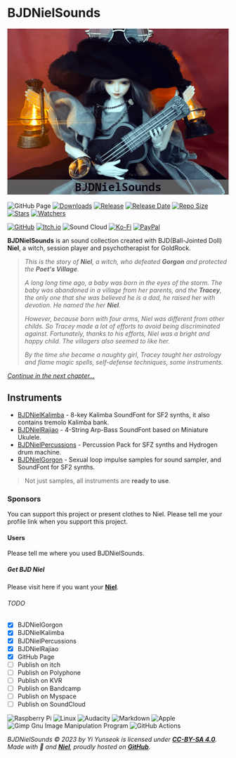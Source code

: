 # BJDNielSounds

![BJDNielSounds](images/BJDNielSounds.png)

![GitHub Page](https://github.com/YGGDRASIL-STUDIO/BJDNielSounds/actions/workflows/jekyll-gh-pages.yml/badge.svg) [![Downloads](https://img.shields.io/github/downloads/YGGDRASIL-STUDIO/BJDNielSounds/total)](https://github.com/YGGDRASIL-STUDIO/BJDNielSounds/releases/tag/v1.0.0) [![Release](https://img.shields.io/github/v/release/YGGDRASIL-STUDIO/BJDNielSounds)](https://github.com/YGGDRASIL-STUDIO/BJDNielSounds/releases/tag/v1.0.0) [![Release Date](https://img.shields.io/github/release-date/YGGDRASIL-STUDIO/BJDNielSounds)](https://github.com/YGGDRASIL-STUDIO/BJDNielSounds/releases/tag/v1.0.0) [![Repo Size](https://img.shields.io/github/repo-size/YGGDRASIL-STUDIO/BJDNielSounds)](https://github.com/YGGDRASIL-STUDIO/BJDNielSounds/releases/tag/v1.0.0) [![Stars](https://img.shields.io/github/stars/YGGDRASIL-STUDIO/BJDNielSounds)](https://github.com/YGGDRASIL-STUDIO/BJDNielSounds) [![Watchers](https://img.shields.io/github/watchers/YGGDRASIL-STUDIO/BJDNielSounds)](https://github.com/YGGDRASIL-STUDIO/BJDNielSounds)

[![GitHub](https://img.shields.io/badge/github-%23121011.svg?style=for-the-badge&logo=github&logoColor=white)](https://github.com/YGGDRASIL-STUDIO/BJDNielSounds/releases/tag/v1.0.0) [![Itch.io](https://img.shields.io/badge/Itch-%23FF0B34.svg?style=for-the-badge&logo=Itch.io&logoColor=white)](https://yggdrasilstudio.itch.io/bjdnielsounds) ![Sound Cloud](https://img.shields.io/badge/sound%20cloud-FF5500?style=for-the-badge&logo=soundcloud&logoColor=white) [![Ko-Fi](https://img.shields.io/badge/Ko--fi-F16061?style=for-the-badge&logo=ko-fi&logoColor=white)](https://ko-fi.com/yunseok) [![PayPal](https://img.shields.io/badge/PayPal-00457C?style=for-the-badge&logo=paypal&logoColor=white)](https://paypal.me/leeyunseok)


**BJDNielSounds** is an sound collection created with BJD(Ball-Jointed Doll) **Niel**, a witch, session player and psychotherapist for GoldRock.

>_This is the story of **Niel**, a witch, who defeated **Gorgon** and protected the **Poet's Village**._
>
>_A long long time ago, a baby was born in the eyes of the storm. The baby was abandoned in a village from her parents, and the **Tracey**, the only one that she was believed he is a dad, he raised her with devotion. He named the her **Niel**._
>
>_However, because born with four arms, Niel was different from other childs. So Tracey made a lot of efforts to avoid being discriminated against. Fortunately, thanks to his efforts, Niel was a bright and happy child. The villagers also seemed to like her._
>
>_By the time she became a naughty girl, Tracey taught her astrology and flame magic spells, self-defense techniques, some instruments._

_[Continue in the next chapter...](BJDNielKalimba)_

## Instruments

- [BJDNielKalimba](BJDNielKalimba) - 8-key Kalimba SoundFont for SF2 synths, it also contains tremolo Kalimba bank.
- [BJDNielRajiao](BJDNielRajiao) - 4-String Arp-Bass SoundFont based on Miniature Ukulele.
- [BJDNielPercussions](BJDNielPercussions) - Percussion Pack for SFZ synths and Hydrogen drum machine.
- [BJDNielGorgon](BJDNielGorgon) - Sexual loop impulse samples for sound sampler, and SoundFont for SF2 synths.

>Not just samples, all instruments are **ready to use**.

### Sponsors

You can support this project or present clothes to Niel. Please tell me your profile link when you support this project.

#### Users

Please tell me where you used BJDNielSounds.

##### Get BJD Niel

Please visit here if you want your **[Niel](https://s.click.aliexpress.com/e/_oDj63f7)**.

###### TODO

- [x] BJDNielGorgon
- [x] BJDNielKalimba
- [x] BJDNielPercussions
- [x] BJDNielRajiao
- [x] GitHub Page
- [ ] Publish on itch
- [ ] Publish on Polyphone
- [ ] Publish on KVR
- [ ] Publish on Bandcamp
- [ ] Publish on Myspace
- [ ] Publish on SoundCloud

![Raspberry Pi](https://img.shields.io/badge/-RaspberryPi-C51A4A?style=for-the-badge&logo=Raspberry-Pi) ![Linux](https://img.shields.io/badge/Linux-FCC624?style=for-the-badge&logo=linux&logoColor=black) ![Audacity](https://img.shields.io/badge/Audacity-0000CC?style=for-the-badge&logo=audacity&logoColor=white) ![Markdown](https://img.shields.io/badge/markdown-%23000000.svg?style=for-the-badge&logo=markdown&logoColor=white) ![Apple](https://img.shields.io/badge/Apple-%23000000.svg?style=for-the-badge&logo=apple&logoColor=white) ![Gimp Gnu Image Manipulation Program](https://img.shields.io/badge/Gimp-657D8B?style=for-the-badge&logo=gimp&logoColor=FFFFFF) ![GitHub Actions](https://img.shields.io/badge/github%20actions-%232671E5.svg?style=for-the-badge&logo=githubactions&logoColor=white)


_BJDNielSounds ©️ 2023 by Yi Yunseok is licensed under **[CC-BY-SA 4.0](https://creativecommons.org/licenses/by-sa/4.0/)**. Made with 💝 and **[Niel](https://s.click.aliexpress.com/e/_oDj63f7)**, proudly hosted on **[GitHub](https://github.com/)**._
